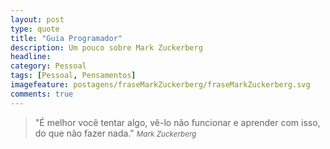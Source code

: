 ```yaml
---
layout: post
type: quote
title: "Guia Programador"
description: Um pouco sobre Mark Zuckerberg
headline:
category: Pessoal
tags: [Pessoal, Pensamentos]
imagefeature: postagens/fraseMarkZuckerberg/fraseMarkZuckerberg.svg
comments: true
---
```


>&quot;É melhor você tentar algo, vê-lo não funcionar e aprender com isso, do que não fazer nada.&quot;
><small><cite title="Mark Zuckerberg">Mark Zuckerberg</cite></small>
